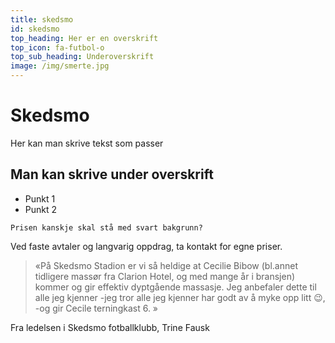 ```yaml
---
title: skedsmo
id: skedsmo
top_heading: Her er en overskrift
top_icon: fa-futbol-o
top_sub_heading: Underoverskrift
image: /img/smerte.jpg
---
```

# Skedsmo

Her kan man skrive tekst som passer 

## Man kan skrive under overskrift

* Punkt 1
* Punkt 2


```
Prisen kanskje skal stå med svart bakgrunn?
```

Ved faste avtaler og langvarig oppdrag, ta kontakt for egne priser.

> «På Skedsmo Stadion er vi så heldige at Cecilie Bibow (bl.annet tidligere massør fra Clarion Hotel, og med mange år i bransjen) kommer og gir effektiv dyptgående massasje. Jeg anbefaler dette til alle jeg kjenner -jeg tror alle jeg kjenner har godt av å myke opp litt 😉, -og gir Cecile terningkast 6. »

Fra ledelsen i Skedsmo fotballklubb, Trine Fausk
